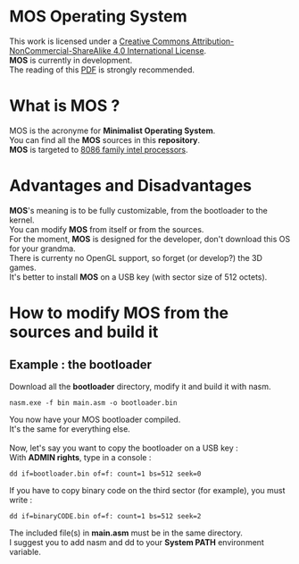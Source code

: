 # MOS Operating System
This work is licensed under a [Creative Commons Attribution-NonCommercial-ShareAlike 4.0 International License](https://creativecommons.org/licenses/by-nc-sa/4.0/).</br>
**MOS** is currently in development.</br>
The reading of this [PDF](http://www.cs.bham.ac.uk/~exr/lectures/opsys/10_11/lectures/os-dev.pdf) is strongly recommended.
# What is MOS ?
MOS is the acronyme for **Minimalist Operating System**.</br>
You can find all the **MOS** sources in this **repository**.</br>
**MOS** is targeted to [8086 family intel processors](https://en.wikipedia.org/wiki/Intel_8086).</br>
# Advantages and Disadvantages
**MOS**'s meaning is to be fully customizable, from the bootloader to the kernel.</br>
You can modify **MOS** from itself or from the sources.</br>
For the moment, **MOS** is designed for the developer, don't download this OS for your grandma.</br>
There is currenty no OpenGL support, so forget (or develop?) the 3D games.</br>
It's better to install **MOS** on a USB key (with sector size of 512 octets).</br>
# How to modify MOS from the sources and build it
## Example : the bootloader
Download all the **bootloader** directory, modify it and build it with nasm.
```batch
nasm.exe -f bin main.asm -o bootloader.bin
```
You now have your MOS bootloader compiled.</br>
It's the same for everything else.</br></br>
Now, let's say you want to copy the bootloader on a USB key :</br>
With **ADMIN rights**, type in a console :
```batch
dd if=bootloader.bin of=f: count=1 bs=512 seek=0
```
If you have to copy binary code on the third sector (for example), you must write :
```batch
dd if=binaryCODE.bin of=f: count=1 bs=512 seek=2
```
The included file(s) in **main.asm** must be in the same directory.</br>
I suggest you to add nasm and dd to your **System PATH** environment variable.



